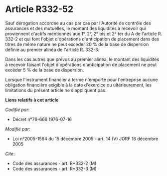 # Article R332-52

Sauf dérogation accordée au cas par cas par l'Autorité de contrôle des assurances et des mutuelles, le montant des liquidités
à recevoir qui proviennent d'actifs mentionnés aux 1°, 2°, 2° bis et 2° ter du A de l'article R. 332-2 et qui font l'objet
d'opérations d'anticipation de placement dans des titres de même nature ne peut excéder 20 % de la base de dispersion définie
au premier alinéa de l'article R. 332-3.

Dans les cas autres que prévus au premier alinéa, le montant des liquidités à recevoir faisant l'objet d'opérations
d'anticipation de placement ne peut excéder 5 % de la base de dispersion.

Lorsque l'instrument financier à terme n'emporte pour l'entreprise aucune obligation financière exigible à la date d'exercice
ou ultérieurement, les limitations du présent article ne s'appliquent pas.

**Liens relatifs à cet article**

_Codifié par_:

  - Décret n°76-666 1976-07-16

_Modifié par_:

  - Loi n°2005-1564 du 15 décembre 2005 - art. 14 (V) JORF 16 décembre 2005

_Cite_:

  - Code des assurances - art. R*332-2 (M)
  - Code des assurances - art. R*332-3 (M)

